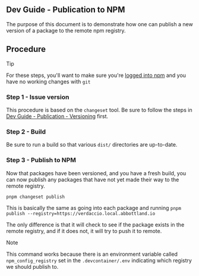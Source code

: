## Dev Guide - Publication to NPM

The purpose of this document is to demonstrate how one can publish a new version of a package to the remote npm registry.

## Procedure 

>[!TIP]
> For these steps, you'll want to make sure you're [logged into npm](./dev-env-npm.md) and you have no working changes with `git`

### Step 1 - Issue version

This procedure is based on the `changeset` tool. Be sure to follow the steps in  [Dev Guide - Publication - Versioning](./dev-guide-publication-semver.md) first.

###  Step 2 - Build

Be sure to run a build so that various `dist/` directories are up-to-date.


###  Step 3 - Publish to NPM

Now that packages have been versioned, and you have a fresh build, you can now publish any packages that have not yet made their way to the remote registry.

```sh
pnpm changeset publish
```

This is basically the same as going into each package and running `pnpm publish --registry=https://verdaccio.local.abbottland.io`

The only difference is that it will check to see if the package exists in the remote registry, and if it does not, it will try to push it to remote.

> [!NOTE]
> This command works because there is an environment variable called `npm_config_registry` set in the `.devcontainer/.env` indicating which registry we should publish to.